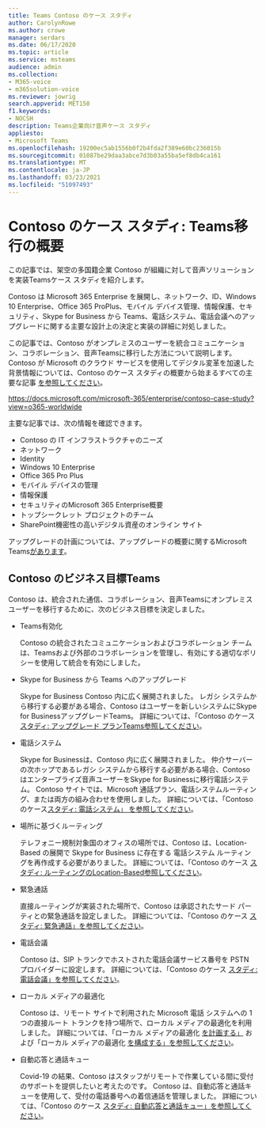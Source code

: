 ```yaml
---
title: Teams Contoso のケース スタディ
author: CarolynRowe
ms.author: crowe
manager: serdars
ms.date: 06/17/2020
ms.topic: article
ms.service: msteams
audience: admin
ms.collection:
- M365-voice
- m365solution-voice
ms.reviewer: jowrig
search.appverid: MET150
f1.keywords:
- NOCSH
description: Teams企業向け音声ケース スタディ
appliesto:
- Microsoft Teams
ms.openlocfilehash: 19200ec5ab1556b0f2b4fda2f389e60bc236015b
ms.sourcegitcommit: 01087be29daa3abce7d3b03a55ba5ef8db4ca161
ms.translationtype: MT
ms.contentlocale: ja-JP
ms.lasthandoff: 03/23/2021
ms.locfileid: "51097493"
---
```

# <a name="contoso-case-study-teams-voice-migration-overview"></a>Contoso のケース スタディ: Teams移行の概要

この記事では、架空の多国籍企業 Contoso が組織に対して音声ソリューションを実装Teamsケース スタディを紹介します。

Contoso は Microsoft 365 Enterprise を展開し、ネットワーク、ID、Windows 10 Enterprise、Office 365 ProPlus、モバイル デバイス管理、情報保護、セキュリティ、Skype for Business から Teams、電話システム、電話会議へのアップグレードに関する主要な設計上の決定と実装の詳細に対処しました。  

この記事では、Contoso がオンプレミスのユーザーを統合コミュニケーション、コラボレーション、音声Teamsに移行した方法について説明します。 Contoso が Microsoft のクラウド サービスを使用してデジタル変革を加速した背景情報については、Contoso のケース スタディの概要から始まるすべての主要な記事 [を参照してください](/microsoft-365/enterprise/contoso-case-study?view=o365-worldwide)。

https://docs.microsoft.com/microsoft-365/enterprise/contoso-case-study?view=o365-worldwide 

主要な記事では、次の情報を確認できます。  

- Contoso の IT インフラストラクチャのニーズ
- ネットワーク
- Identity
- Windows 10 Enterprise
- Office 365 Pro Plus
- モバイル デバイスの管理
- 情報保護
- セキュリティのMicrosoft 365 Enterprise概要
- トップシークレット プロジェクトのチーム
- SharePoint機密性の高いデジタル資産のオンライン サイト

アップグレードの計画については、アップグレードの概要に関するMicrosoft Teams[があります](upgrade-start-here.md)。

## <a name="contoso-business-goals-for-teams"></a>Contoso のビジネス目標Teams

Contoso は、統合された通信、コラボレーション、音声Teamsにオンプレミス ユーザーを移行するために、次のビジネス目標を決定しました。

- Teams有効化 

  Contoso の統合されたコミュニケーションおよびコラボレーション チームは、Teamsおよび外部のコラボレーションを管理し、有効にする適切なポリシーを使用して統合を有効にしました。 

- Skype for Business から Teams へのアップグレード 

  Skype for Business Contoso 内に広く展開されました。 レガシ システムから移行する必要がある場合、Contoso はユーザーを新しいシステムにSkype for BusinessアップグレードTeams。 詳細については、「Contoso のケース[スタディ: アップグレード プランTeams参照してください](voice-case-study-migration-plan.md)。

- 電話システム  

  Skype for Businessは、Contoso 内に広く展開されました。 仲介サーバーの次ホップであるレガシ システムから移行する必要がある場合、Contoso はエンタープライズ音声ユーザーをSkype for Businessに移行電話システム。 Contoso サイトでは、Microsoft 通話プラン、電話システムルーティング、または両方の組み合わせを使用しました。 詳細については、「Contoso のケース[スタディ: 電話システム」 を参照してください](voice-case-study-phone-system.md)。

- 場所に基づくルーティング 

  テレフォニー規制対象国のオフィスの場所では、Contoso は、Location-Based の展開で Skype for Business に存在する 電話システム ルーティングを再作成する必要がありました。 詳細については、「Contoso のケース [スタディ: ルーティングのLocation-Based参照してください](voice-case-study-location-based-routing.md)。

- 緊急通話 

  直接ルーティングが実装された場所で、Contoso は承認されたサード パーティとの緊急通話を設定しました。 詳細については、「Contoso のケース [スタディ: 緊急通話」を参照してください](voice-case-study-emergency-calling.md)。

- 電話会議 

  Contoso は、SIP トランクでホストされた電話会議サービス番号を PSTN プロバイダーに設定します。 詳細については、「Contoso のケース [スタディ: 電話会議」を参照してください](voice-case-study-audio-conferencing.md)。 

- ローカル メディアの最適化 

  Contoso は、リモート サイトで利用された Microsoft 電話 システムへの 1 つの直接ルート トランクを持つ場所で、ローカル メディアの最適化を利用しました。 詳細については、「ローカル メディアの最適化 [を計画する」](direct-routing-media-optimization.md) および「ローカル メディアの最適化 [を構成する」を参照してください](direct-routing-media-optimization-configure.md)。

- 自動応答と通話キュー

  Covid-19 の結果、Contoso はスタッフがリモートで作業している間に受付のサポートを提供したいと考えたのです。 Contoso は、自動応答と通話キューを使用して、受付の電話番号への着信通話を管理しました。 詳細については、「Contoso のケース [スタディ: 自動応答と通話キュー」を参照してください](voice-case-study-call-queues.md)。